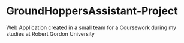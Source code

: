 # GroundHoppersAssistant-Project
Web Application created in a small team for a Coursework during my studies at Robert Gordon University
